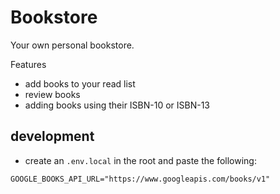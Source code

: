 # Bookstore

Your own personal bookstore.

Features

- add books to your read list
- review books
- adding books using their ISBN-10 or ISBN-13

## development

- create an `.env.local` in the root and paste the following:

```.env
GOOGLE_BOOKS_API_URL="https://www.googleapis.com/books/v1"
```

